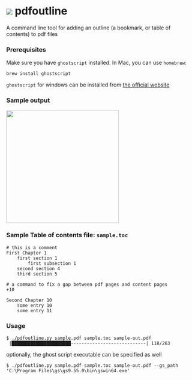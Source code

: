 # ![](img/bookmark_border-24px.svg) pdfoutline

A command line tool for adding an outline (a bookmark, or table of contents) to pdf files

### Prerequisites

Make sure you have `ghostscript` installed. In Mac, you can use `homebrew`:

```
brew install ghostscript
```

`ghostscript` for windows can be installed from [the official website](https://www.ghostscript.com/releases/gsdnld.html)

### Sample output

<img src="img/demo-output.png" width="300" style="margin:auto">


### Sample Table of contents file: `sample.toc`

```
# this is a comment
First Chapter 1
    first section 1
        first subsection 1
    second section 4
    third section 5

# a command to fix a gap between pdf pages and content pages
+10

Second Chapter 10
    some entry 10
    some entry 11
```

### Usage

```
$ ./pdfoutline.py sample.pdf sample.toc sample-out.pdf
 |██████████████████████----------------------------| 118/263
```

optionally, the ghost script executable can be specified as well

```
$ ./pdfoutline.py sample.pdf sample.toc sample-out.pdf --gs_path 'C:\Program Files\gs\gs9.55.0\bin\gswin64.exe'
```
